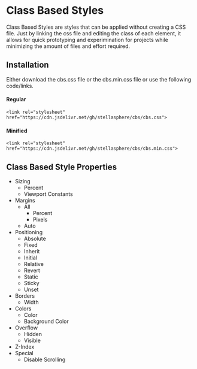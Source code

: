 # Class Based Styles
Class Based Styles are styles that can be applied without creating a CSS file. Just by linking the css file and editing the class of each element, it allows for quick prototyping and experimination for projects while minimizing the amount of files and effort required.

## Installation

Either download the cbs.css file or the cbs.min.css file or use the following code/links.
#### Regular 
```
<link rel="stylesheet" href="https://cdn.jsdelivr.net/gh/stellasphere/cbs/cbs.css">
```
#### Minified 
```
<link rel="stylesheet" href="https://cdn.jsdelivr.net/gh/stellasphere/cbs/cbs.min.css">
```

## Class Based Style Properties
- Sizing
  - Percent
  - Viewport Constants
- Margins
  - All 
    - Percent
    - Pixels
  - Auto
- Positioning
  - Absolute
  - Fixed
  - Inherit
  - Initial
  - Relative
  - Revert
  - Static
  - Sticky
  - Unset
- Borders
  - Width
- Colors
  - Color
  - Background Color
- Overflow
  - Hidden
  - Visible
- Z-Index
- Special
  - Disable Scrolling
